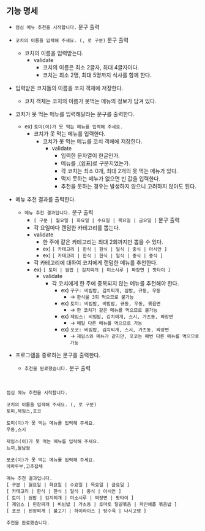 ## 기능 명세
* `점심 메뉴 추천을 시작합니다.` 문구 출력
* `코치의 이름을 입력해 주세요. (, 로 구분)` 문구 출력
  * 코치의 이름을 입력받는다.
    * validate
      * 코치의 이름은 최소 2글자, 최대 4글자이다.
      * 코치는 최소 2명, 최대 5명까지 식사를 함께 한다.
* 입력받은 코치들의 이름을 코치 객체에 저장한다.
  * 코치 객체는 코치의 이름가 못먹는 메뉴의 정보가 담겨 있다.
  
* 코치가 못 먹는 메뉴를 입력해달라는 문구를 출력한다.
  * ex) `토미(이)가 못 먹는 메뉴를 입력해 주세요.`
    * 코치가 못 먹는 메뉴를 입력한다.
      * 코치가 못 먹는 메뉴를 코치 객체에 저장한다.
        * validate
          * 입력한 문자열이 한글인가.
          * 메뉴를 ,(쉼표)로 구분지었는가.
          * 각 코치는 최소 0개, 최대 2개의 못 먹는 메뉴가 있다. 
          * 먹지 못하는 메뉴가 없으면 빈 값을 입력한다.
          * 추천을 못하는 경우는 발생하지 않으니 고려하지 않아도 된다.
* 메뉴 추천 결과를 출력한다.
  * `메뉴 추천 결과입니다.` 문구 출력
    * `[ 구분 | 월요일 | 화요일 | 수요일 | 목요일 | 금요일 ]` 문구 출력
    *  각 요일마다 랜덤한 카테고리를 뽑는다.
      * validate 
        * 한 주에 같은 카테고리는 최대 2회까지만 뽑을 수 있다.
        * ex) `[ 카테고리 | 한식 | 한식 | 일식 | 중식 | 아시안 ]`
        * ex) `[ 카테고리 | 한식 | 한식 | 일식 | 중식 | 중식 ]`
    * 각 카테고리에 대하여 코치에게 랜덤한 메뉴를 추천한다.
    * ex) `[ 토미 | 쌈밥 | 김치찌개 | 미소시루 | 짜장면 | 팟타이 ]`
      * validate
        * 각 코치에게 한 주에 중복되지 않는 메뉴를 추천해야 한다.
          * ex) `구구: 비빔밥, 김치찌개, 쌈밥, 규동, 우동` 
            * → `한식을 3회 먹으므로 불가능`
          * ex) `토미: 비빔밥, 비빔밥, 규동, 우동, 볶음면` 
            * → `한 코치가 같은 메뉴를 먹으므로 불가능`
          * ex) `제임스: 비빔밥, 김치찌개, 스시, 가츠동, 짜장면` 
            * → `매일 다른 메뉴를 먹으므로 가능`
          * ex) `포코: 비빔밥, 김치찌개, 스시, 가츠동, 짜장면` 
            * → `제임스와 메뉴가 같지만, 포코는 매번 다른 메뉴를 먹으므로 가능`
* 프로그램을 종료하는 문구를 출력한다.
  * `추천을 완료했습니다.` 문구 출력

<br>

```
점심 메뉴 추천을 시작합니다.

코치의 이름을 입력해 주세요. (, 로 구분)
토미,제임스,포코

토미(이)가 못 먹는 메뉴를 입력해 주세요.
우동,스시

제임스(이)가 못 먹는 메뉴를 입력해 주세요.
뇨끼,월남쌈

포코(이)가 못 먹는 메뉴를 입력해 주세요.
마파두부,고추잡채

메뉴 추천 결과입니다.
[ 구분 | 월요일 | 화요일 | 수요일 | 목요일 | 금요일 ]
[ 카테고리 | 한식 | 한식 | 일식 | 중식 | 아시안 ]
[ 토미 | 쌈밥 | 김치찌개 | 미소시루 | 짜장면 | 팟타이 ]
[ 제임스 | 된장찌개 | 비빔밥 | 가츠동 | 토마토 달걀볶음 | 파인애플 볶음밥 ]
[ 포코 | 된장찌개 | 불고기 | 하이라이스 | 탕수육 | 나시고렝 ]

추천을 완료했습니다.
```